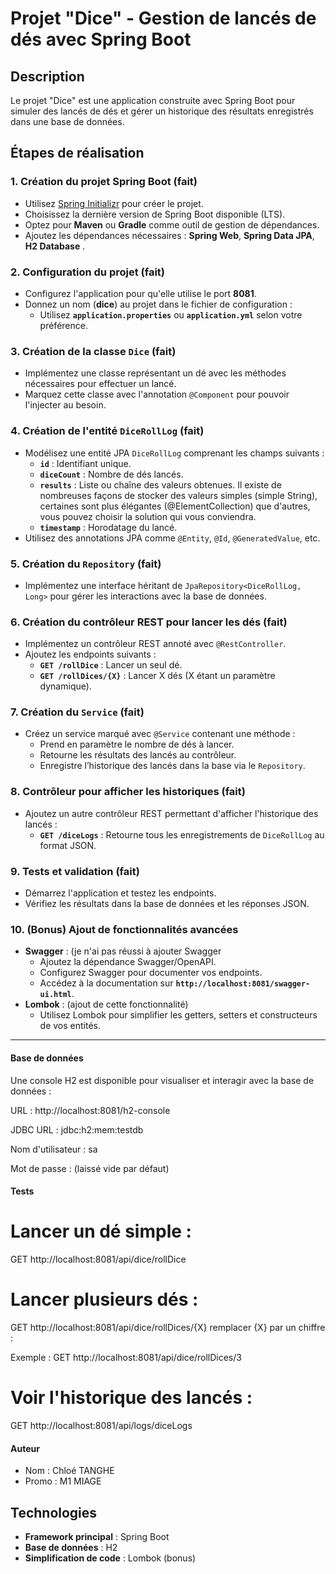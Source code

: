 
# Projet "Dice" - Gestion de lancés de dés avec Spring Boot

## Description
Le projet "Dice" est une application construite avec Spring Boot pour simuler des lancés de dés et gérer un historique des résultats enregistrés dans une base de données.


## Étapes de réalisation

### 1. Création du projet Spring Boot (fait)
- Utilisez [Spring Initializr](https://start.spring.io/) pour créer le projet.
- Choisissez la dernière version de Spring Boot disponible (LTS).
- Optez pour **Maven** ou **Gradle** comme outil de gestion de dépendances.
- Ajoutez les dépendances nécessaires : **Spring Web**, **Spring Data JPA**, **H2 Database** .

### 2. Configuration du projet (fait)
- Configurez l'application pour qu'elle utilise le port **8081**.
- Donnez un nom (**dice**) au projet dans le fichier de configuration :
  - Utilisez **`application.properties`** ou **`application.yml`** selon votre préférence.

### 3. Création de la classe `Dice` (fait)
- Implémentez une classe représentant un dé avec les méthodes nécessaires pour effectuer un lancé.
- Marquez cette classe avec l'annotation `@Component` pour pouvoir l'injecter au besoin.

### 4. Création de l'entité `DiceRollLog` (fait)
- Modélisez une entité JPA `DiceRollLog` comprenant les champs suivants :
  - **`id`** : Identifiant unique.
  - **`diceCount`** : Nombre de dés lancés.
  - **`results`** : Liste ou chaîne des valeurs obtenues. Il existe de nombreuses façons de stocker des valeurs simples (simple String), certaines sont plus élégantes (@ElementCollection) que d'autres, vous pouvez choisir la solution qui vous conviendra.
  - **`timestamp`** : Horodatage du lancé.
- Utilisez des annotations JPA comme `@Entity`, `@Id`, `@GeneratedValue`, etc.

### 5. Création du `Repository` (fait)
- Implémentez une interface héritant de `JpaRepository<DiceRollLog, Long>` pour gérer les interactions avec la base de données.

### 6. Création du contrôleur REST pour lancer les dés (fait)
- Implémentez un contrôleur REST annoté avec `@RestController`.
- Ajoutez les endpoints suivants :
  - **`GET /rollDice`** : Lancer un seul dé.
  - **`GET /rollDices/{X}`** : Lancer X dés (X étant un paramètre dynamique).

### 7. Création du `Service` (fait)
- Créez un service marqué avec `@Service` contenant une méthode :
  - Prend en paramètre le nombre de dés à lancer.
  - Retourne les résultats des lancés au contrôleur.
  - Enregistre l’historique des lancés dans la base via le `Repository`.

### 8. Contrôleur pour afficher les historiques (fait)
- Ajoutez un autre contrôleur REST permettant d'afficher l'historique des lancés :
  - **`GET /diceLogs`** : Retourne tous les enregistrements de `DiceRollLog` au format JSON.

### 9. Tests et validation (fait)
- Démarrez l'application et testez les endpoints.
- Vérifiez les résultats dans la base de données et les réponses JSON.

### 10. (Bonus) Ajout de fonctionnalités avancées
- **Swagger** : (je n'ai pas réussi à ajouter Swagger
  - Ajoutez la dépendance Swagger/OpenAPI.
  - Configurez Swagger pour documenter vos endpoints.
  - Accédez à la documentation sur **`http://localhost:8081/swagger-ui.html`**.
- **Lombok** : (ajout de cette fonctionnalité)
  - Utilisez Lombok pour simplifier les getters, setters et constructeurs de vos entités.

---

#### Base de données

Une console H2 est disponible pour visualiser et interagir avec la base de données :

URL : http://localhost:8081/h2-console

JDBC URL : jdbc:h2:mem:testdb

Nom d'utilisateur : sa

Mot de passe : (laissé vide par défaut)

#### Tests

# Lancer un dé simple :

GET http://localhost:8081/api/dice/rollDice

# Lancer plusieurs dés :

GET http://localhost:8081/api/dice/rollDices/{X}
remplacer {X} par un chiffre : 

Exemple : 
GET http://localhost:8081/api/dice/rollDices/3

# Voir l'historique des lancés :

GET http://localhost:8081/api/logs/diceLogs

#### Auteur 

- Nom : Chloé TANGHE
- Promo : M1 MIAGE


## Technologies
- **Framework principal** : Spring Boot
- **Base de données** : H2 
- **Simplification de code** : Lombok (bonus)


